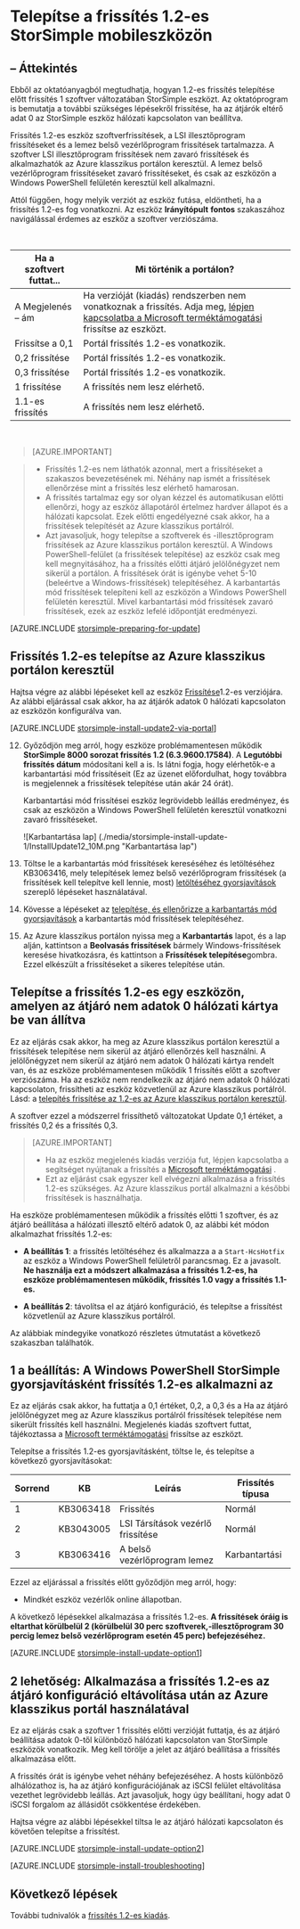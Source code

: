 <properties
   pageTitle="Telepítse a frissítés 1.2-es StorSimple eszközén |} Microsoft Azure"
   description="Megtudhatja, hogyan telepítheti StorSimple 8000 sorozat frissítés 1.2-es StorSimple 8000 sorozat eszközén."
   services="storsimple"
   documentationCenter="NA"
   authors="alkohli"
   manager="carmonm"
   editor="" />
<tags
   ms.service="storsimple"
   ms.devlang="NA"
   ms.topic="article"
   ms.tgt_pltfrm="NA"
   ms.workload="TBD"
   ms.date="08/22/2016"
   ms.author="alkohli" />

# <a name="install-update-12-on-your-storsimple-device"></a>Telepítse a frissítés 1.2-es StorSimple mobileszközön

## <a name="overview"></a>– Áttekintés

Ebből az oktatóanyagból megtudhatja, hogyan 1.2-es frissítés telepítése előtt frissítés 1 szoftver változatában StorSimple eszközt. Az oktatóprogram is bemutatja a további szükséges lépésekről frissítése, ha az átjárók eltérő adat 0 az StorSimple eszköz hálózati kapcsolaton van beállítva.

Frissítés 1.2-es eszköz szoftverfrissítések, a LSI illesztőprogram frissítéseket és a lemez belső vezérlőprogram frissítések tartalmazza. A szoftver LSI illesztőprogram frissítések nem zavaró frissítések és alkalmazhatók az Azure klasszikus portálon keresztül. A lemez belső vezérlőprogram frissítéseket zavaró frissítéseket, és csak az eszközön a Windows PowerShell felületén keresztül kell alkalmazni.

Attól függően, hogy melyik verziót az eszköz futása, eldöntheti, ha a frissítés 1.2-es fog vonatkozni. Az eszköz **Irányítópult** **fontos** szakaszához navigálással érdemes az eszköz a szoftver verziószáma.

</br>

| Ha a szoftvert futtat...   | Mi történik a portálon?                              |
|---------------------------------|--------------------------------------------------------------|
| A Megjelenés – ám                    | Ha verzióját (kiadás) rendszerben nem vonatkoznak a frissítés. Adja meg, [lépjen kapcsolatba a Microsoft terméktámogatási](storsimple-contact-microsoft-support.md) frissítse az eszközt.|
| Frissítse a 0,1                      | Portál frissítés 1.2-es vonatkozik.                                |
| 0,2 frissítése                      | Portál frissítés 1.2-es vonatkozik.                                |
| 0,3 frissítése                      | Portál frissítés 1.2-es vonatkozik.                                |
| 1 frissítése                        | A frissítés nem lesz elérhető.                           |
| 1.1-es frissítés                      | A frissítés nem lesz elérhető.                           |

</br>

> [AZURE.IMPORTANT]

> -  Frissítés 1.2-es nem láthatók azonnal, mert a frissítéseket a szakaszos bevezetésének mi. Néhány nap ismét a frissítések ellenőrzése mint a frissítés lesz elérhető hamarosan.
> - A frissítés tartalmaz egy sor olyan kézzel és automatikusan előtti ellenőrzi, hogy az eszköz állapotáról értelmez hardver állapot és a hálózati kapcsolat. Ezek előtti engedélyezné csak akkor, ha a frissítések telepítését az Azure klasszikus portálról.
> - Azt javasoljuk, hogy telepítse a szoftverek és -illesztőprogram frissítések az Azure klasszikus portálon keresztül. A Windows PowerShell-felület (a frissítések telepítése) az eszköz csak meg kell megnyitásához, ha a frissítés előtti átjáró jelölőnégyzet nem sikerül a portálon. A frissítések órát is igénybe vehet 5-10 (beleértve a Windows-frissítések) telepítéséhez. A karbantartás mód frissítések telepíteni kell az eszközön a Windows PowerShell felületén keresztül. Mivel karbantartási mód frissítések zavaró frissítések, ezek az eszköz lefelé időpontját eredményezi.

[AZURE.INCLUDE [storsimple-preparing-for-update](../../includes/storsimple-preparing-for-updates.md)]

## <a name="install-update-12-via-the-azure-classic-portal"></a>Frissítés 1.2-es telepítse az Azure klasszikus portálon keresztül

Hajtsa végre az alábbi lépéseket kell az eszköz [Frissítése](storsimple-update1-release-notes.md)1.2-es verziójára. Az alábbi eljárással csak akkor, ha az átjárók adatok 0 hálózati kapcsolaton az eszközön konfigurálva van.

[AZURE.INCLUDE [storsimple-install-update2-via-portal](../../includes/storsimple-install-update2-via-portal.md)]

12. Győződjön meg arról, hogy eszköze problémamentesen működik **StorSimple 8000 sorozat frissítés 1.2 (6.3.9600.17584)**. A **Legutóbbi frissítés dátum** módosítani kell a is. Is látni fogja, hogy elérhetők-e a karbantartási mód frissítéseit (Ez az üzenet előfordulhat, hogy továbbra is megjelennek a frissítések telepítése után akár 24 órát).

    Karbantartási mód frissítései eszköz legrövidebb leállás eredményez, és csak az eszközön a Windows PowerShell felületén keresztül vonatkozni zavaró frissítéseket.

    ![Karbantartása lap] (./media/storsimple-install-update-1/InstallUpdate12_10M.png "Karbantartása lap")

13. Töltse le a karbantartás mód frissítések kereséséhez és letöltéséhez KB3063416, mely telepítések lemez belső vezérlőprogram frissítések (a frissítések kell telepítve kell lennie, most) [letöltéséhez gyorsjavítások]( #to-download-hotfixes) szereplő lépéseket használatával.

13. Kövesse a lépéseket az [telepítése, és ellenőrizze a karbantartás mód gyorsjavítások](#to-install-and-verify-maintenance-mode-hotfixes) a karbantartás mód frissítések telepítéséhez.

14. Az Azure klasszikus portálon nyissa meg a **Karbantartás** lapot, és a lap alján, kattintson a **Beolvasás frissítések** bármely Windows-frissítések keresése hivatkozásra, és kattintson a **Frissítések telepítése**gombra. Ezzel elkészült a frissítéseket a sikeres telepítése után.



## <a name="install-update-12-on-a-device-that-has-a-gateway-configured-for-a-non-data-0-network-interface"></a>Telepítse a frissítés 1.2-es egy eszközön, amelyen az átjáró nem adatok 0 hálózati kártya be van állítva

Ez az eljárás csak akkor, ha meg az Azure klasszikus portálon keresztül a frissítések telepítése nem sikerül az átjáró ellenőrzés kell használni. A jelölőnégyzet nem sikerül az átjáró nem adatok 0 hálózati kártya rendelt van, és az eszköze problémamentesen működik 1 frissítés előtt a szoftver verziószáma. Ha az eszköz nem rendelkezik az átjáró nem adatok 0 hálózati kapcsolaton, frissítheti az eszköz közvetlenül az Azure klasszikus portálról. Lásd: a [telepítés frissítése az 1.2-es az Azure klasszikus portálon keresztül](#install-update-1.2-via-the-azure-classic-portal).

A szoftver ezzel a módszerrel frissíthető változatokat Update 0,1 értéket, a frissítés 0,2 és a frissítés 0,3.


> [AZURE.IMPORTANT]
>
> - Ha az eszköz megjelenés kiadás verziója fut, lépjen kapcsolatba a segítséget nyújtanak a frissítés a [Microsoft terméktámogatási](storsimple-contact-microsoft-support.md) .
> - Ezt az eljárást csak egyszer kell elvégezni alkalmazása a frissítés 1.2-es szükséges. Az Azure klasszikus portál alkalmazni a későbbi frissítések is használhatja.

Ha eszköze problémamentesen működik a frissítés előtti 1 szoftver, és az átjáró beállítása a hálózati illesztő eltérő adatok 0, az alábbi két módon alkalmazhat frissítés 1.2-es:

- **A beállítás 1**: a frissítés letöltéséhez és alkalmazza a a `Start-HcsHotfix` az eszköz a Windows PowerShell felületről parancsmag. Ez a javasolt. **Ne használja ezt a módszert alkalmazása a frissítés 1.2-es, ha eszköze problémamentesen működik, frissítés 1.0 vagy a frissítés 1.1-es.**

- **A beállítás 2**: távolítsa el az átjáró konfiguráció, és telepítse a frissítést közvetlenül az Azure klasszikus portálról.


Az alábbiak mindegyike vonatkozó részletes útmutatást a következő szakaszban találhatók.

## <a name="option-1-use-windows-powershell-for-storsimple-to-apply-update-12-as-a-hotfix"></a>1 a beállítás: A Windows PowerShell StorSimple gyorsjavításként frissítés 1.2-es alkalmazni az

Ez az eljárás csak akkor, ha futtatja a 0,1 értéket, 0,2, a 0,3 és a Ha az átjáró jelölőnégyzet meg az Azure klasszikus portálról frissítések telepítése nem sikerült frissítés kell használni. Megjelenés kiadás szoftvert futtat, tájékoztassa a [Microsoft terméktámogatási](storsimple-contact-microsoft-support.md) frissítse az eszközt.

Telepítse a frissítés 1.2-es gyorsjavításként, töltse le, és telepítse a következő gyorsjavításokat:

| Sorrend  | KB        | Leírás             | Frissítés típusa  |
|--------|-----------|-------------------------|------------- |
| 1      | KB3063418 | Frissítés         |  Normál     |
| 2      | KB3043005 | LSI Társítások vezérlő frissítése |  Normál     |
| 3      | KB3063416 | A belső vezérlőprogram lemez           | Karbantartási  |

Ezzel az eljárással a frissítés előtt győződjön meg arról, hogy:

- Mindkét eszköz vezérlők online állapotban.

A következő lépésekkel alkalmazása a frissítés 1.2-es. **A frissítések óráig is eltarthat körülbelül 2 (körülbelül 30 perc szoftverek,-illesztőprogram 30 percig lemez belső vezérlőprogram esetén 45 perc) befejezéséhez.**

[AZURE.INCLUDE [storsimple-install-update-option1](../../includes/storsimple-install-update-option1.md)]


## <a name="option-2-use-the-azure-classic-portal-to-apply-update-12-after-removing-the-gateway-configuration"></a>2 lehetőség: Alkalmazása a frissítés 1.2-es az átjáró konfiguráció eltávolítása után az Azure klasszikus portál használatával

Ez az eljárás csak a szoftver 1 frissítés előtti verzióját futtatja, és az átjáró beállítása adatok 0-től különböző hálózati kapcsolaton van StorSimple eszközök vonatkozik. Meg kell törölje a jelet az átjáró beállítása a frissítés alkalmazása előtt.

A frissítés órát is igénybe vehet néhány befejezéséhez. A hosts különböző alhálózathoz is, ha az átjáró konfigurációjának az iSCSI felület eltávolítása vezethet legrövidebb leállás. Azt javasoljuk, hogy úgy beállítani, hogy adat 0 iSCSI forgalom az állásidőt csökkentése érdekében.

Hajtsa végre az alábbi lépésekkel tiltsa le az átjáró hálózati kapcsolaton és követően telepítse a frissítést.

[AZURE.INCLUDE [storsimple-install-update-option2](../../includes/storsimple-install-update-option2.md)]

[AZURE.INCLUDE [storsimple-install-troubleshooting](../../includes/storsimple-install-troubleshooting.md)]


## <a name="next-steps"></a>Következő lépések

További tudnivalók a [frissítés 1.2-es kiadás](storsimple-update1-release-notes.md).
